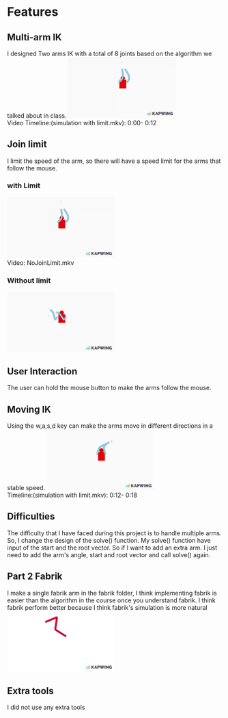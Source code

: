 # Features

## Multi-arm IK
I designed Two arms IK with a total of 8 joints based on the algorithm we talked about in class.
<img src="images/withLimit.gif" alt="drawing" width="50%"/> <br />
Video Timeline:(simulation with limit.mkv): 0:00- 0:12
## Join limit
I limit the speed of the arm, so there will have a speed limit for the arms that follow the mouse. 

### with Limit
<img src="images/withLimit.gif" alt="drawing" width="50%"/> <br />
Video: NoJoinLimit.mkv
### Without limit
<img src="images/withoutLimit.gif" alt="drawing" width="50%"/> <br />


## User Interaction
The user can hold the mouse button to make the arms follow the mouse.

## Moving IK
Using the w,a,s,d key can make the arms move in different directions in a stable speed.
<img src="images/movement.gif" alt="drawing" width="50%"/> <br />
Timeline:(simulation with limit.mkv): 0:12- 0:18
## Difficulties
The difficulty that I have faced during this project is to handle multiple arms. So, I change the design of the solve() function. My solve() function have input of the start and the root vector. So if I want to add an extra arm. I just need to add the arm's angle, start and root vector and call solve() again.

## Part 2 Fabrik
I make a single fabrik arm in the fabrik folder, I think implementing fabrik is easier than the algorithm in the course once you understand fabrik. 
I think fabrik perform better because I think fabrik's simulation is more natural 
<img src="images/fabrik.gif" alt="drawing" width="50%"/> <br />

## Extra tools
I did not use any extra tools
